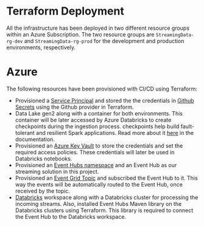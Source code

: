 # Terraform Deployment
All the infrastructure has been deployed in two different resource groups within an Azure Subscription. The two resource groups are ```StreamingData-rg-dev``` and ```StreamingData-rg-prod``` for the development and production environments, respectively. 

# Azure 
The following resources have been provisioned with CI/CD using Terraform:

- Provisioned a [Service Principal](https://github.com/MoeinT/terraforming-azure/blob/feat/Terraform_actions/tf/azure/ServicePrincipal.tf) and stored the the credentials in [Github Secrets](https://github.com/MoeinT/terraforming-azure/blob/feat/Terraform_actions/tf/azure/Main.tf) using the Github provider in Terraform.
- Data Lake gen2 along with a container for both environments. This container will be later accessed by Azure Databricks to create checkpoints during the ingestion process. checkpoints help build fault-tolerant and resilient Spark applications. Read more about it [here](https://docs.microsoft.com/en-us/azure/databricks/structured-streaming/async-checkpointing) in the documentation. 
- Provisioned an [Azure Key Vault](https://github.com/MoeinT/terraforming-azure/blob/feat/Terraform_actions/tf/azure/KeyVault.tf) to store the credentials and set the required access policies. These credentials will later be used in Databricks notebooks.
- Provisioned an [Event Hubs namespace](https://github.com/MoeinT/terraforming-azure/blob/feat/Terraform_actions/tf/azure/EventHubs.tf) and an Event Hub as our streaming solution in this project.
- Provisioned an [Event Grid Topic](https://github.com/MoeinT/terraforming-azure/blob/feat/Terraform_actions/tf/azure/EventGridTopic.tf) and subscribed the Event Hub to it. This way the events will be automatically routed to the Event Hub, once received by the topic.
- [Databricks](https://github.com/MoeinT/terraforming-azure/blob/feat/Terraform_actions/tf/azure/Databricks.tf) workspace along with a Databricks cluster for processing the incoming streams. Also, installed Event Hubs Maven library on the Databricks clusters using Terraform. This library is required to connect the Event Hub to the Databricks workspace.





